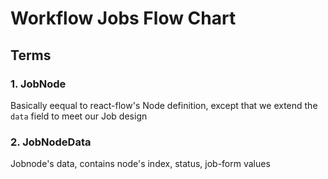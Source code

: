 # Workflow Jobs Flow Chart

## Terms

### 1. JobNode

Basically eequal to react-flow's Node definition, except that we extend the `data` field to meet our Job design

### 2. JobNodeData

Jobnode's data, contains node's index, status, job-form values
